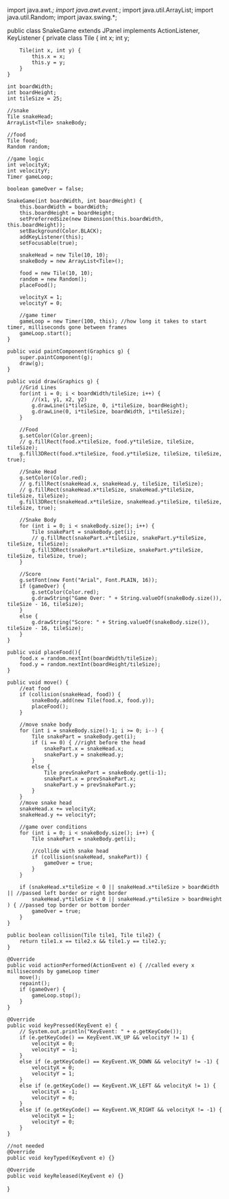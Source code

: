 import java.awt.*;
import java.awt.event.*;
import java.util.ArrayList;
import java.util.Random;
import javax.swing.*;

public class SnakeGame extends JPanel implements ActionListener, KeyListener {
    private class Tile {
        int x;
        int y;

        Tile(int x, int y) {
            this.x = x;
            this.y = y;
        }
    }  

    int boardWidth;
    int boardHeight;
    int tileSize = 25;
    
    //snake
    Tile snakeHead;
    ArrayList<Tile> snakeBody;

    //food
    Tile food;
    Random random;

    //game logic
    int velocityX;
    int velocityY;
    Timer gameLoop;

    boolean gameOver = false;

    SnakeGame(int boardWidth, int boardHeight) {
        this.boardWidth = boardWidth;
        this.boardHeight = boardHeight;
        setPreferredSize(new Dimension(this.boardWidth, this.boardHeight));
        setBackground(Color.BLACK);
        addKeyListener(this);
        setFocusable(true);

        snakeHead = new Tile(10, 10);
        snakeBody = new ArrayList<Tile>();

        food = new Tile(10, 10);
        random = new Random();
        placeFood();

        velocityX = 1;
        velocityY = 0;
        
		//game timer
		gameLoop = new Timer(100, this); //how long it takes to start timer, milliseconds gone between frames 
        gameLoop.start();
	}	
    
    public void paintComponent(Graphics g) {
		super.paintComponent(g);
		draw(g);
	}

	public void draw(Graphics g) {
        //Grid Lines
        for(int i = 0; i < boardWidth/tileSize; i++) {
            //(x1, y1, x2, y2)
            g.drawLine(i*tileSize, 0, i*tileSize, boardHeight);
            g.drawLine(0, i*tileSize, boardWidth, i*tileSize); 
        }

        //Food
        g.setColor(Color.green);
        // g.fillRect(food.x*tileSize, food.y*tileSize, tileSize, tileSize);
        g.fill3DRect(food.x*tileSize, food.y*tileSize, tileSize, tileSize, true);

        //Snake Head
        g.setColor(Color.red);
        // g.fillRect(snakeHead.x, snakeHead.y, tileSize, tileSize);
        // g.fillRect(snakeHead.x*tileSize, snakeHead.y*tileSize, tileSize, tileSize);
        g.fill3DRect(snakeHead.x*tileSize, snakeHead.y*tileSize, tileSize, tileSize, true);
        
        //Snake Body
        for (int i = 0; i < snakeBody.size(); i++) {
            Tile snakePart = snakeBody.get(i);
            // g.fillRect(snakePart.x*tileSize, snakePart.y*tileSize, tileSize, tileSize);
            g.fill3DRect(snakePart.x*tileSize, snakePart.y*tileSize, tileSize, tileSize, true);
		}

        //Score
        g.setFont(new Font("Arial", Font.PLAIN, 16));
        if (gameOver) {
            g.setColor(Color.red);
            g.drawString("Game Over: " + String.valueOf(snakeBody.size()), tileSize - 16, tileSize);
        }
        else {
            g.drawString("Score: " + String.valueOf(snakeBody.size()), tileSize - 16, tileSize);
        }
	}

    public void placeFood(){
        food.x = random.nextInt(boardWidth/tileSize);
		food.y = random.nextInt(boardHeight/tileSize);
	}

    public void move() {
        //eat food
        if (collision(snakeHead, food)) {
            snakeBody.add(new Tile(food.x, food.y));
            placeFood();
        }

        //move snake body
        for (int i = snakeBody.size()-1; i >= 0; i--) {
            Tile snakePart = snakeBody.get(i);
            if (i == 0) { //right before the head
                snakePart.x = snakeHead.x;
                snakePart.y = snakeHead.y;
            }
            else {
                Tile prevSnakePart = snakeBody.get(i-1);
                snakePart.x = prevSnakePart.x;
                snakePart.y = prevSnakePart.y;
            }
        }
        //move snake head
        snakeHead.x += velocityX;
        snakeHead.y += velocityY;

        //game over conditions
        for (int i = 0; i < snakeBody.size(); i++) {
            Tile snakePart = snakeBody.get(i);

            //collide with snake head
            if (collision(snakeHead, snakePart)) {
                gameOver = true;
            }
        }

        if (snakeHead.x*tileSize < 0 || snakeHead.x*tileSize > boardWidth || //passed left border or right border
            snakeHead.y*tileSize < 0 || snakeHead.y*tileSize > boardHeight ) { //passed top border or bottom border
            gameOver = true;
        }
    }

    public boolean collision(Tile tile1, Tile tile2) {
        return tile1.x == tile2.x && tile1.y == tile2.y;
    }

    @Override
    public void actionPerformed(ActionEvent e) { //called every x milliseconds by gameLoop timer
        move();
        repaint();
        if (gameOver) {
            gameLoop.stop();
        }
    }  

    @Override
    public void keyPressed(KeyEvent e) {
        // System.out.println("KeyEvent: " + e.getKeyCode());
        if (e.getKeyCode() == KeyEvent.VK_UP && velocityY != 1) {
            velocityX = 0;
            velocityY = -1;
        }
        else if (e.getKeyCode() == KeyEvent.VK_DOWN && velocityY != -1) {
            velocityX = 0;
            velocityY = 1;
        }
        else if (e.getKeyCode() == KeyEvent.VK_LEFT && velocityX != 1) {
            velocityX = -1;
            velocityY = 0;
        }
        else if (e.getKeyCode() == KeyEvent.VK_RIGHT && velocityX != -1) {
            velocityX = 1;
            velocityY = 0;
        }
    }

    //not needed
    @Override
    public void keyTyped(KeyEvent e) {}

    @Override
    public void keyReleased(KeyEvent e) {}
}

